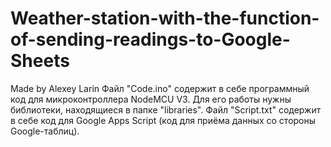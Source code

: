 # Weather-station-with-the-function-of-sending-readings-to-Google-Sheets
Made by Alexey Larin
Файл "Code.ino" содержит в себе программный код для микроконтроллера NodeMCU V3. Для его работы нужны библиотеки, находящиеся в папке "libraries".
Файл "Script.txt" содержит в себе код для Google Apps Script (код для приёма данных со стороны Google-таблиц).
